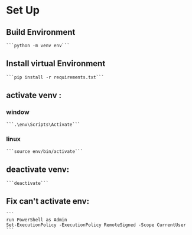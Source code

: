 # Set Up
## Build Environment
    ```python -m venv env```
## Install virtual Environment
    ```pip install -r requirements.txt```
## activate venv : 
### window
    ```.\env\Scripts\Activate```
### linux
    ```source env/bin/activate```
## deactivate venv: 
    ```deactivate```
## Fix can't activate env:
    ```
    run PowerShell as Admin
    Set-ExecutionPolicy -ExecutionPolicy RemoteSigned -Scope CurrentUser
    ```